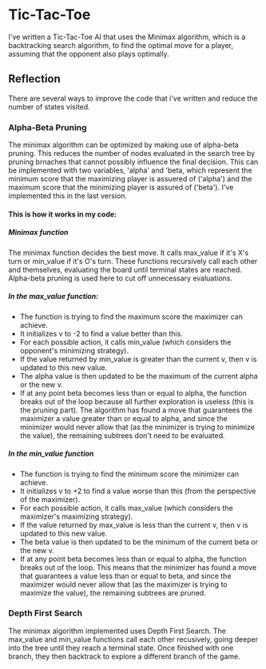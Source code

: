 # Tic-Tac-Toe

I've written a Tic-Tac-Toe AI that uses the Minimax algorithm, which is a backtracking search algorithm, to find the optimal move for a player, assuming that the opponent also plays optimally.

## Reflection

There are several ways to improve the code that i've written and reduce the number of states visited.

### Alpha-Beta Pruning

The minimax algorithm can be optimized by making use of alpha-beta pruning. This reduces the number of nodes evaluated in the search tree by pruning brnaches that cannot possibly influence the final decision. This can be implemented with two variables, 'alpha' and 'beta, which represent the minimum score that the maximizing player is assuered of ('alpha') and the maximum score that the minimizing player is assured of ('beta'). I've implemented this in the last version.

#### This is how it works in my code:

##### Minimax function

The minimax function decides the best move.
It calls max_value if it's X's turn or min_value if it's O's turn.
These functions recursively call each other and themselves, evaluating the board until terminal states are reached.
Alpha-beta pruning is used here to cut off unnecessary evaluations.

##### In the max_value function:

- The function is trying to find the maximum score the maximizer can achieve.
- It initializes v to -2 to find a value better than this.
- For each possible action, it calls min_value (which considers the opponent's minimizing strategy).
- If the value returned by min_value is greater than the current v, then v is updated to this new value.
- The alpha value is then updated to be the maximum of the current alpha or the new v.
- If at any point beta becomes less than or equal to alpha, the function breaks out of the loop because all further exploration is useless (this is the pruning part). The algorithm has found a move that guarantees the maximizer a value greater than or equal to alpha, and since the minimizer would never allow that (as the minimizer is trying to minimize the value), the remaining subtrees don't need to be evaluated.

##### In the min_value function

- The function is trying to find the minimum score the minimizer can achieve.
- It initializes v to +2 to find a value worse than this (from the perspective of the maximizer).
- For each possible action, it calls max_value (which considers the maximizer's maximizing strategy).
- If the value returned by max_value is less than the current v, then v is updated to this new value.
- The beta value is then updated to be the minimum of the current beta or the new v.
- If at any point beta becomes less than or equal to alpha, the function breaks out of the loop. This means that the minimizer has found a move that guarantees a value less than or equal to beta, and since the maximizer would never allow that (as the maximizer is trying to maximize the value), the remaining subtrees are pruned.

### Depth First Search

The minimax algorithm implemented uses Depth First Search. The max_value and min_value functions call each other recusively, going deeper into the tree until they reach a terminal state. Once finished with one branch, they then backtrack to explore a different branch of the game.
